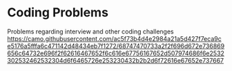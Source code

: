 # Coding Problems
Problems regarding  interview and other coding challenges
https://camo.githubusercontent.com/ac5f73b4d4e2984a21a5d427f7eca9ce5176a5fffa6c471142d48434eb7f1272/68747470733a2f2f696d672e736869656c64732e696f2f62616467652f6c616e67756167652d507974686f6e2532302532462532304d6f6465726e253230432b2b2d6f72616e67652e737667
